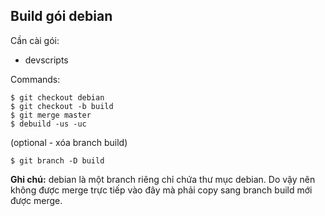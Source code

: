 ## Build gói debian

Cần cài gói:

* devscripts

Commands:

    $ git checkout debian
    $ git checkout -b build
    $ git merge master
    $ debuild -us -uc
   
(optional - xóa branch build)

    $ git branch -D build

**Ghi chú:** debian là một branch riêng chỉ chứa thư mục debian. Do vậy nên
không được merge trực tiếp vào đây mà phải copy sang branch build mới được merge.
